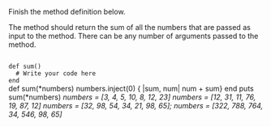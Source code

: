 Finish the method definition below.

The method should return the sum of all the numbers that are passed as input to the method. There can be any number of arguments passed to the method.

<codeblock language="ruby" type="exercise" testMode="multipleInput">
<code>
def sum()
  # Write your code here
end
</code>

<solution>
def sum(*numbers)
  numbers.inject(0) { |sum, num| num + sum}
end
</solution>

<testcases>
<caller>
puts sum(*numbers)
</caller>
<testcase>
<i>
numbers = [3, 4, 5, 10, 8, 12, 23]
</i>
</testcase>
<testcase>
<i>
numbers = [12, 31, 11, 76, 19, 87, 12]
</i>
</testcase>
<testcase>
<i>
numbers = [32, 98, 54, 34, 21, 98, 65];
</i>
</testcase>
<testcase>
<i>
numbers = [322, 788, 764, 34, 546, 98, 65]
</i>
</testcase>
</testcases>
</codeblock>
